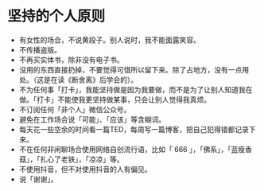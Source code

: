 坚持的个人原则
 ====
* 有女性的场合，不说黄段子。别人说时，我不能面露笑容。
* 不传播盗版。
*  不再买实体书，除非没有电子书。
*  没用的东西直接扔掉，不要觉得可惜所以留下来。除了占地方，没有一点用处。（这是在读《断舍离》后学会的）。
*  不为任何事「打卡」，我能坚持做是因为我要做，而不是为了让别人知道我在做。「打卡」不能使我更坚持做某事，只会让别人觉得我真烦。
*   不订阅任何「非个人」微信公众号。
*    避免在工作场合说「可能」、「应该」等含糊词。
*   每天花一些空余的时间看一篇TED，每周写一篇博客，把自己犯得错都记录下来。
*   不在任何非闲聊场合使用网络自创流行语，比如「 666 」，「佛系」，「蓝瘦香菇」，「扎心了老铁」，「凉凉」等。
*   不使用抖音，但不对使用抖音的人有偏见。
*    说「谢谢」。
